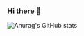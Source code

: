 ### Hi there 👋
![Anurag's GitHub stats](https://github-readme-stats.vercel.app/api?username=jin-wook-lee-96&theme=synthwave&show_icons=true)
<!--
**jin-wook-lee-96/jin-wook-lee-96** is a ✨ _special_ ✨ repository because its `README.md` (this file) appears on your GitHub profile.

Here are some ideas to get you started:

- 🔭 I’m currently working on ...
- 🌱 I’m currently learning ...
- 👯 I’m looking to collaborate on ...
- 🤔 I’m looking for help with ...
- 💬 Ask me about ...
- 📫 How to reach me: ...
- 😄 Pronouns: ...
- ⚡ Fun fact: ...
-->
